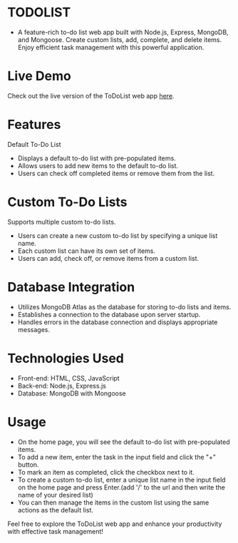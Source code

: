 # TODOLIST 

- A feature-rich to-do list web app built with Node.js, Express, MongoDB, and Mongoose. Create custom lists, add, complete, and delete items. Enjoy efficient task       management with this powerful application.

# Live Demo
Check out the live version of the ToDoList web app [here](https://tanvir-todolist-s394.onrender.com).

# Features
 Default To-Do List

- Displays a default to-do list with pre-populated items.
- Allows users to add new items to the default to-do list.
- Users can check off completed items or remove them from the list.
 
 # Custom To-Do Lists

 Supports multiple custom to-do lists.
- Users can create a new custom to-do list by specifying a unique list name.
- Each custom list can have its own set of items.
- Users can add, check off, or remove items from a custom list.

# Database Integration

- Utilizes MongoDB Atlas as the database for storing to-do lists and items.
- Establishes a connection to the database upon server startup.
- Handles errors in the database connection and displays appropriate messages.

# Technologies Used
- Front-end: HTML, CSS, JavaScript
- Back-end: Node.js, Express.js
- Database: MongoDB with Mongoose

# Usage
- On the home page, you will see the default to-do list with pre-populated items.
- To add a new item, enter the task in the input field and click the "+" button.
- To mark an item as completed, click the checkbox next to it.
- To create a custom to-do list, enter a unique list name in the input field on the home page and press Enter.(add '/' to the url and then write the name of your desired list)
- You can then manage the items in the custom list using the same actions as the default list.

 Feel free to explore the ToDoList web app and enhance your productivity with effective task management!
